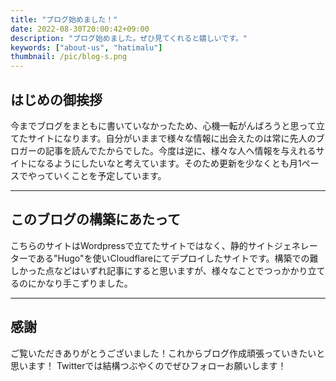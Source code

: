 ```yaml
---
title: "ブログ始めました！"
date: 2022-08-30T20:00:42+09:00
description: "ブログ始めました。ぜひ見てくれると嬉しいです。"
keywords: ["about-us", "hatimalu"]
thumbnail: /pic/blog-s.png
---
```


## はじめの御挨拶

今までブログをまともに書いていなかったため、心機一転がんばろうと思って立てたサイトになります。自分がいままで様々な情報に出会えたのは常に先人のブロガーの記事を読んでたからでした。今度は逆に、様々な人へ情報を与えれるサイトになるようにしたいなと考えています。そのため更新を少なくとも月1ペースでやっていくことを予定しています。

---

## このブログの構築にあたって

こちらのサイトはWordpressで立てたサイトではなく、静的サイトジェネレーターである"Hugo"を使いCloudflareにてデプロイしたサイトです。構築での難しかった点などはいずれ記事にすると思いますが、様々なことでつっかかり立てるのにかなり手こずりました。

---

## 感謝

ご覧いただきありがとうございました！これからブログ作成頑張っていきたいと思います！
Twitterでは結構つぶやくのでぜひフォローお願いします！